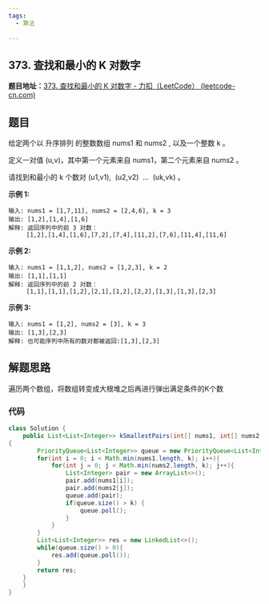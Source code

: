 ```yaml
---
tags:
  - 算法
  
---
```


##  373. 查找和最小的 K 对数字

**题目地址：**[373. 查找和最小的 K 对数字 - 力扣（LeetCode） (leetcode-cn.com)](https://leetcode-cn.com/problems/find-k-pairs-with-smallest-sums/)

## 题目
给定两个以 升序排列 的整数数组 nums1 和 nums2 , 以及一个整数 k 。

定义一对值 (u,v)，其中第一个元素来自 nums1，第二个元素来自 nums2 。

请找到和最小的 k 个数对 (u1,v1),  (u2,v2)  ...  (uk,vk) 。

**示例 1:**

```
输入: nums1 = [1,7,11], nums2 = [2,4,6], k = 3
输出: [1,2],[1,4],[1,6]
解释: 返回序列中的前 3 对数：
     [1,2],[1,4],[1,6],[7,2],[7,4],[11,2],[7,6],[11,4],[11,6]
```

**示例 2:**

```
输入: nums1 = [1,1,2], nums2 = [1,2,3], k = 2
输出: [1,1],[1,1]
解释: 返回序列中的前 2 对数：
     [1,1],[1,1],[1,2],[2,1],[1,2],[2,2],[1,3],[1,3],[2,3]
```

**示例 3:**

```
输入: nums1 = [1,2], nums2 = [3], k = 3 
输出: [1,3],[2,3]
解释: 也可能序列中所有的数对都被返回:[1,3],[2,3]
```



## 解题思路

遍历两个数组，将数组转变成大根堆之后再进行弹出满足条件的K个数

### 代码

```java
class Solution {
    public List<List<Integer>> kSmallestPairs(int[] nums1, int[] nums2, int k) {
{
        PriorityQueue<List<Integer>> queue = new PriorityQueue<List<Integer>>((a, b) -> (b.get(0) + b.get(1) - (a.get(0) + a.get(1))));
        for(int i = 0; i < Math.min(nums1.length, k); i++){
            for(int j = 0; j < Math.min(nums2.length, k); j++){
                List<Integer> pair = new ArrayList<>();
                pair.add(nums1[i]);
                pair.add(nums2[j]);
                queue.add(pair);
                if(queue.size() > k) {
                    queue.poll();
                }
            }
        }
        List<List<Integer>> res = new LinkedList<>();
        while(queue.size() > 0){
            res.add(queue.poll());
        }
        return res;
    }
    }
}
```

